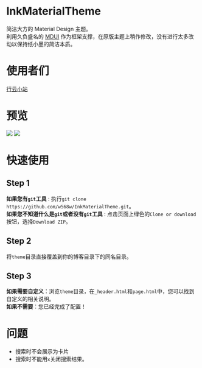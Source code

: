 # InkMaterialTheme
简洁大方的 Material Design 主题。  
利用久负盛名的 [MDUI](https://www.mdui.org/) 作为框架支撑，在原版主题上稍作修改，没有进行太多改动以保持纸小墨的简洁本质。
# 使用者们
[行云小站](https://w568w.eu.org/)
# 预览
![](https://i.loli.net/2020/04/03/S5f3NnukdhmYLxr.png)
![](https://i.loli.net/2020/04/03/J4GaYg9VfhLD3S6.png)
# 快速使用
## Step 1
**如果您有`git`工具** : 执行`git clone https://github.com/w568w/InkMaterialTheme.git`。  
**如果您不知道什么是`git`或者没有`git`工具** : 点击页面上绿色的`Clone or download`按钮，选择`Download ZIP`。  
## Step 2
将`theme`目录直接覆盖到你的博客目录下的同名目录。
## Step 3
**如果需要自定义**：浏览`theme`目录，在`_header.html`和`page.html`中，您可以找到自定义的相关说明。  
**如果不需要**：您已经完成了配置！
# 问题
- 搜索时不会展示为卡片
- 搜索时不能用`x`关闭搜索结果。
